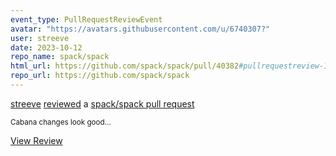 ```yaml
---
event_type: PullRequestReviewEvent
avatar: "https://avatars.githubusercontent.com/u/6740307?"
user: streeve
date: 2023-10-12
repo_name: spack/spack
html_url: https://github.com/spack/spack/pull/40382#pullrequestreview-1675307060
repo_url: https://github.com/spack/spack
---
```


<a href='https://github.com/streeve' target='_blank'>streeve</a> <a href='https://github.com/spack/spack/pull/40382#pullrequestreview-1675307060' target='_blank'>reviewed</a> a <a href='https://github.com/spack/spack/pull/40382' target='_blank'>spack/spack pull request</a>

<small>Cabana changes look good...</small>

<a href='https://github.com/spack/spack/pull/40382#pullrequestreview-1675307060' target='_blank'>View Review</a>